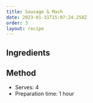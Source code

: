 ```yaml
---
title: Sausage & Mash
date: 2023-01-31T15:07:24.258Z
order: 3
layout: recipe
---
```




## Ingredients

## Method

- Serves: 4
- Preparation time: 1 hour